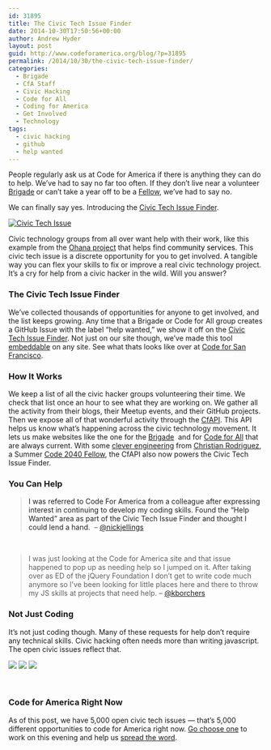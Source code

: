 ```yaml
---
id: 31895
title: The Civic Tech Issue Finder
date: 2014-10-30T17:50:56+00:00
author: Andrew Hyder
layout: post
guid: http://www.codeforamerica.org/blog/?p=31895
permalink: /2014/10/30/the-civic-tech-issue-finder/
categories:
  - Brigade
  - CfA Staff
  - Civic Hacking
  - Code for All
  - Coding for America
  - Get Involved
  - Technology
tags:
  - civic hacking
  - github
  - help wanted
---
```

People regularly ask us at Code for America if there is anything they can do to help. We&#8217;ve had to say no far too often. If they don&#8217;t live near a volunteer [Brigade](http://codeforamerica/brigade) or can&#8217;t take a year off to be a [Fellow](http://codeforamerica.org/about/fellowship), we&#8217;ve had to say no.

We can finally say yes. Introducing the [Civic Tech Issue Finder](http://www.codeforamerica.org/geeks/civicissues).

[<img class="alignnone" src="http://i.imgur.com/rlRWAVP.png" alt="Civic Tech Issue" />](https://github.com/codeforamerica/ohana-web-search/issues/518)

Civic technology groups from all over want help with their work, like this example from the [Ohana project](http://www.smc-connect.org/) that helps find <span style="color: #000000;">community services</span>. This civic tech issue is a discrete opportunity for you to get involved. A tangible way you can flex your skills to fix or improve a real civic technology project. It&#8217;s a cry for help from a civic hacker in the wild. Will you answer?

### The Civic Tech Issue Finder

We&#8217;ve collected thousands of opportunities for anyone to get involved, and the list keeps growing. Any time that a Brigade or Code for All group creates a GitHub Issue with the label &#8220;help wanted,&#8221; we show it off on the [Civic Tech Issue Finder](http://codeforamerica.org/geeks/civicissues). Not just on our site though, we&#8217;ve made this tool [embeddable](http://codeforamerica.org/geeks/civicissues/embed) on any site. See what thats looks like over at [Code for San Francisco](http://codeforsanfrancisco.org).

### How It Works

We keep a list of all the civic hacker groups volunteering their time. We check that list once an hour to see what they are working on. We gather all the activity from their blogs, their Meetup events, and their GitHub projects. Then we expose all of that wonderful activity through the [CfAPI](http://github.com/codeforamerica/cfapi). This API helps us know what&#8217;s happening across the civic technology movement. It lets us make websites like the one for the [Brigade](http://codeforamerica/brigade)  and for [Code for All](http://codeforall.org) that are always current. With some [clever engineering](https://github.com/codeforamerica/civic-issue-finder) from [Christian Rodriguez](http://twitter.com/chrisrodz35), a Summer [Code 2040 Fellow](http://code2040.org), the CfAPI also now powers the Civic Tech Issue Finder.

### You Can Help

> <span style="color: #222222;">I was referred to Code For America from a colleague after expressing </span><span style="color: #222222;">interest in continuing to develop my coding skills. Found the &#8220;Help Wanted&#8221; </span><span style="color: #222222;">area as part of the Civic Tech Issue Finder and thought I could lend a hand. </span> &#8211; [@nickjellings](https://twitter.com/nickjellings)

&nbsp;

> I was just looking at the Code for America site and that issue happened to pop up as needing help so I jumped on it. After taking over as ED of the jQuery Foundation I don&#8217;t get to write code much anymore so I&#8217;ve been looking for little places here and there to throw my JS skills at projects that need help. &#8211; [@kborchers](https://twitter.com/kborchers)

### 

### Not Just Coding

It&#8217;s not just coding though. Many of these requests for help don&#8217;t require any technical skills. Civic hacking often needs more than writing javascript. The open civic issues reflect that.

[![](http://i.imgur.com/YlJ6cow.png)](https://github.com/CodeForPortland/ideas/issues/6) [![](http://i.imgur.com/2YuveIK.png)](https://github.com/LabPLC/Traxi/issues/1) [![](http://i.imgur.com/LvQzeaM.png)](https://github.com/codeforamerica/civic-issue-finder/issues/6) 

&nbsp;

### Code for America Right Now

As of this post, we have 5,000 open civic tech issues &#8212; that&#8217;s 5,000 different opportunities to code for America right now. [Go choose one](http://www.codeforamerica.org/geeks/civicissues) to work on this evening and help us [spread the word](https://twitter.com/home?status=This%20is%20a%20cry%20for%20help%20from%20a%20civic%20hacker%20in%20the%20wild.%20Will%20you%20answer?%20http://www.codeforamerica.org/geeks/civicissues%20%23helpwanted).